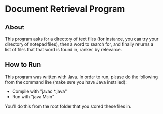 # Document Retrieval Program

## About

This program asks for a directory of text files (for instance, you can try your directory of notepad files), then a word to search for, and finally returns a list of files that that word is found in, ranked by relevance. 

## How to Run

This program was written with Java. In order to run, please do the following from the command line (make sure you have Java installed):

- Compile with "javac *.java"
- Run with "java Main"

You'll do this from the root folder that you stored these files in.